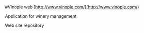 #Vinople web
[http://www.vinople.com/](http://www.vinople.com/)

Application for winery management

Web site repository